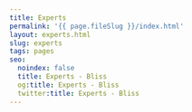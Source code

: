 ```yaml
---
title: Experts
permalink: '{{ page.fileSlug }}/index.html'
layout: experts.html
slug: experts
tags: pages
seo:
  noindex: false
  title: Experts - Bliss
  og:title: Experts - Bliss
  twitter:title: Experts - Bliss
---
```



